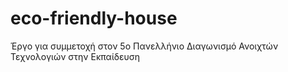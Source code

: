 # eco-friendly-house
Έργο για συμμετοχή στον 5ο Πανελλήνιο Διαγωνισμό Ανοιχτών Τεχνολογιών στην Εκπαίδευση 
